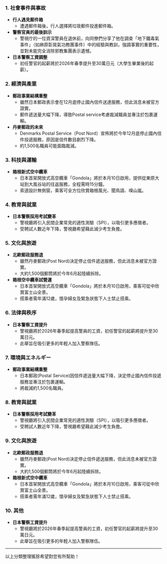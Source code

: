 ### 1. 社會事件與事故
- **行人遇見郵件箱**  
  - 遭遇郵件箱後，行人選擇將垃圾郵件投進郵件箱。
- **警察官員的最後訓示**
  - 警視庁的一位資深警員在退休前，向同僚們分享了他在調查「地下鐵毒氣事件」（如麻原彰晃氣功教團事件）中的經驗與教訓，強調事實的重要性，並對未能完全消除邪教集團表示遺憾。
- **日本警察工資調整**
  - 初任警官的起薪將於2026年春季提升至30萬日元（大學生畢業後的起薪）。

### 2. 經濟與產業
- **郵政事業結構重整**
  - 雖然日本郵政表示會在12月底停止國內信件送達服務，但此消息未被官方證實。  
  - 郵件遞送量大幅下降，導致Postal service考慮裁減職員並專注於包裹運輸。
- **丹麥郵政的未來**
  - Denmarks Postal Service（Post Nord）宣佈將於今年12月底停止國內信件投遞服務，原因是信件數目劇烈下降。  
  - 約1,500名職員可能面臨裁減。

### 3. 科技與運輸
- **箱根新式空中纜車**
  - 日本首架開放式高空纜車「Gondola」將於本月10日啟用，提供從東原大站到大風谷站的往返服務，全程需時15分鐘。
  - 索道設計無側窗，乘客可全方位欣賞箱根風光、聞鳥語、嗅山嵐。

### 4. 教育與就業
- **日本警察採用考試變革**
  - 警視廳將引入民間企業常見的適性測驗（SPI），以吸引更多應徵者。  
  - 受聘試人數近年下降，警視廳希望藉此減少考生負擔。

### 5. 文化與旅遊
- **北歐郵政服務退**
  - 雖然丹麥郵政(Post Nord)決定停止信件遞送服務，但此消息未被官方證實。  
  - 大約1,500個郵筒將於今年6月起陸續拆除。
- **箱根空中纜車試營運**
  - 日本首架開放式高空纜車「Gondola」將於本月10日啟用，乘客可從中欣賞富士山全景。  
  - 搭乘者需年滿12歲，懷孕婦女及緊急狀態下人士禁止搭乘。

### 6. 法律與秩序
- **日本警察工資提升**
  - 警視廳將於2026年春季起提高警員的工資，初任警官的起薪將提升至30萬日元。  
  - 此舉旨在吸引更多的年輕人加入警察隊伍。

### 7. 環境與エネルギー
- **郵政事業結構重整**
  - 日本郵政(Postal Service)因信件遞送量大幅下降，決定停止國內信件投遞服務並專注於包裹運輸。  
  - 將裁減約1,500名職員。

### 8. 教育與就業
- **日本警察採用考試變革**
  - 警視廳將引入民間企業常見的適性測驗（SPI），以吸引更多應徵者。  
  - 受聘試人數近年下降，警視廳希望藉此減少考生負擔。

### 9. 文化與旅遊
- **北歐郵政服務退**
  - 雖然丹麥郵政(Post Nord)決定停止信件遞送服務，但此消息未被官方證實。  
  - 大約1,500個郵筒將於今年6月起陸續拆除。
- **箱根新式空中纜車**
  - 日本首架開放式高空纜車「Gondola」將於本月10日啟用，乘客可從中欣賞富士山全景。  
  - 搭乘者需年滿12歲，懷孕婦女及緊急狀態下人士禁止搭乘。

### 10. 其他
- **日本警察工資提升**
  - 警視廳將於2026年春季起提高警員的工資，初任警官的起薪將提升至30萬日元。  
  - 此舉旨在吸引更多的年輕人加入警察隊伍。

---

以上分類整理猺狳希望對您有所幫助！
